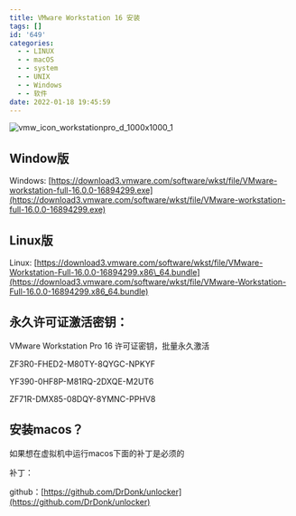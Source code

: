 ```yaml
---
title: VMware Workstation 16 安装
tags: []
id: '649'
categories:
  - - LINUX
  - - macOS
  - - system
  - - UNIX
  - - Windows
  - - 软件
date: 2022-01-18 19:45:59
---
```


![vmw_icon_workstationpro_d_1000x1000_1](https://kozakemi.oss-cn-beijing.aliyuncs.com/vmw_icon_workstationpro_d_1000x1000_1.png)

## Window版

Windows: [https://download3.vmware.com/software/wkst/file/VMware-workstation-full-16.0.0-16894299.exe](https://download3.vmware.com/software/wkst/file/VMware-workstation-full-16.0.0-16894299.exe)

## Linux版

Linux: [https://download3.vmware.com/software/wkst/file/VMware-Workstation-Full-16.0.0-16894299.x86\_64.bundle](https://download3.vmware.com/software/wkst/file/VMware-Workstation-Full-16.0.0-16894299.x86_64.bundle)

## **永久许可证激活密钥**：

VMware Workstation Pro 16 许可证密钥，批量永久激活

ZF3R0-FHED2-M80TY-8QYGC-NPKYF

YF390-0HF8P-M81RQ-2DXQE-M2UT6

ZF71R-DMX85-08DQY-8YMNC-PPHV8

## 安装macos？

如果想在虚拟机中运行macos下面的补丁是必须的

补丁：

github：[https://github.com/DrDonk/unlocker](https://github.com/DrDonk/unlocker)
